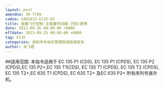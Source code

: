 ```yaml
---
layout: post
amendno: 39-7799
cadno: CAD2013-E135-03
title: 旋翼飞行控制-主旋翼作动器-识别/更换
date: 2013-09-26 00:00:00 +0800
effdate: 2013-09-25 00:00:00 +0800
tag: E135
categories: 民航华东地区管理局适航审定处
author: 龙飞君
---
```


##适用范围:
本指令适用于 EC 135 P1 (CDS), EC 135 P1 (CPDS), EC 135 P2 (CPDS),EC 135 P2+,EC 135 T1(CDS), EC 135 T1 (CPDS), EC 135 T2 (CPDS), EC 135 T2+,EC 635 T1 (CPDS), EC 635 T2+ 及EC 635 P2+ 所有序列号直升机。

